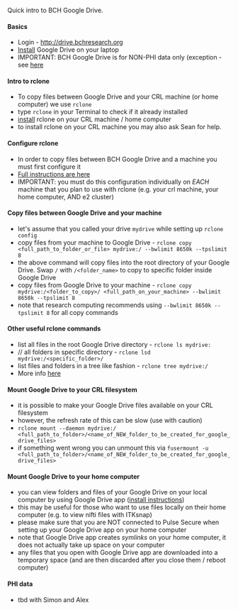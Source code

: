 Quick intro to BCH Google Drive.   

#### Basics
- Login - http://drive.bchresearch.org
- [Install](https://www.google.com/intl/en_ca/drive/download/
) Google Drive on your laptop
- IMPORTANT: BCH Google Drive is for NON-PHI data only (exception - see [here](#PHIdata)  

#### Intro to rclone 
- To copy files between Google Drive and your CRL machine (or home computer) we use `rclone` 
- type `rclone` in your Terminal to check if it already installed 
- [install](https://rclone.org/downloads/) rclone on your CRL machine / home computer 
- to install rclone on your CRL machine you may also ask Sean for help. 

#### Configure rclone 
- In order to copy files between BCH Google Drive and a machine you must first configure it 
- [Full instructions are here](http://websvc4.tch.harvard.edu:8090/display/RCK/Google+Drive+to+E2)
- IMPORTANT: you must do this configuration individually on _EACH_ machine that you plan to use with rclone (e.g. your crl machine, your home computer, AND e2 cluster) 


#### Copy files between Google Drive and your machine 
- let's assume that you called your drive `mydrive` while setting up `rclone config` 
- copy files from your machine to Google Drive - `rclone copy <full_path_to_folder_or_file> mydrive:/ --bwlimit 8650k --tpslimit 8` 
- the above command will copy files into the root directory of your Google Drive. Swap `/` with `/<folder_name>` to copy to specific folder inside Google Drive
- copy files from Google Drive to your machine - `rclone copy mydrive:/<folder_to_copy>/ <full_path_on_your_machine> --bwlimit 8650k --tpslimit 8`
- note that research computing recommends using `--bwlimit 8650k --tpslimit 8` for all copy commands 

#### Other useful rclone commands 
- list all files in the root Google Drive directory - `rclone ls mydrive:` 
- // all folders in specific directory - `rclone lsd mydrive:/<specific_folder>/` 
- list files and folders in a tree like fashion - `rclone tree mydrive:/`
- More info [here](https://rclone.org/docs/) 

#### Mount Google Drive to your CRL filesystem 
- it is possible to make your Google Drive files available on your CRL filesystem 
- however, the refresh rate of this can be slow (use with caution)
- `rclone mount --daemon mydrive:/ <full_path_to_folder>/<name_of_NEW_folder_to_be_created_for_google_drive_files>` 
- if something went wrong you can unmount this via `fusermount -u <full_path_to_folder>/<name_of_NEW_folder_to_be_created_for_google_drive_files>`

#### Mount Google Drive to your home computer 
- you can view folders and files of your Google Drive on your local computer by using Google Drive app ([install instructions](https://www.google.com/intl/en_ca/drive/download/))
- this may be useful for those who want to use files locally on their home computer (e.g. to view nifti files with ITKsnap) 
- please make sure that you are NOT connected to Pulse Secure when setting up your Google Drive app on your home computer 
- note that Google Drive app creates _symlinks_ on your home computer, it does not actually take up space on your computer  
- any files that you open with Google Drive app are downloaded into a temporary space (and are then discarded after you close them / reboot computer) 

#### PHI data 
- tbd with Simon and Alex
